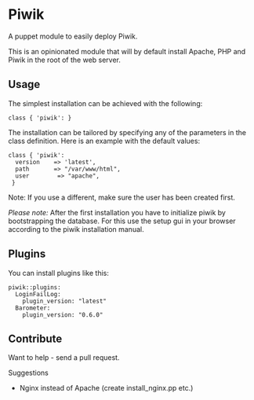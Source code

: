 # Piwik

A puppet module to easily deploy Piwik.

This is an opinionated module that will by default install Apache, PHP and Piwik in the root of the web server.

## Usage

The simplest installation can be achieved with the following:

    class { 'piwik': }


The installation can be tailored by specifying any of the parameters in the class definition. Here is an example with the default values:

    class { 'piwik':
      version    => 'latest',
      path       => "/var/www/html",
      user        => "apache",
     }

Note: If you use a different, make sure the user has been created first.

*Please note:* After the first installation you have to initialize
 piwik by bootstrapping the database. For this use the setup gui in
 your browser according to the piwik installation manual.

## Plugins

You can install plugins like this:

    piwik::plugins:
      LoginFailLog:
        plugin_version: "latest"
      Barometer:
        plugin_version: "0.6.0"


## Contribute

Want to help - send a pull request.

Suggestions

* Nginx instead of Apache (create install_nginx.pp etc.)
